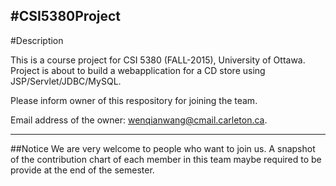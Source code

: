 #CSI5380Project
--
#Description

This is a course project for CSI 5380 (FALL-2015), University of Ottawa.
Project is about to build a webapplication for a CD store using JSP/Servlet/JDBC/MySQL.

Please inform owner of this respository for joining the team.

Email address of the owner: 
wenqianwang@cmail.carleton.ca.

---
##Notice
We are very welcome to people who want to join us.
A snapshot of the contribution chart of each member in this team maybe required to be provide at the end of the semester.

